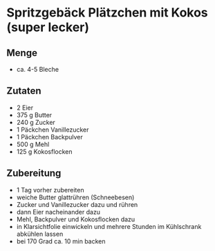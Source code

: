 # Spritzgebäck Plätzchen mit Kokos (super lecker)
## Menge
- ca. 4-5 Bleche

## Zutaten
- 2 Eier
- 375 g Butter
- 240 g Zucker
- 1 Päckchen Vanillezucker
- 1 Päckchen Backpulver
- 500 g Mehl
- 125 g Kokosflocken

## Zubereitung
- 1 Tag vorher zubereiten
- weiche Butter glattrühren (Schneebesen) 
- Zucker und Vanillezucker dazu und rühren
- dann Eier nacheinander dazu
- Mehl, Backpulver und Kokosflocken dazu
- in Klarsichtfolie einwickeln und mehrere Stunden im Kühlschrank abkühlen lassen
- bei 170 Grad ca. 10 min backen 
